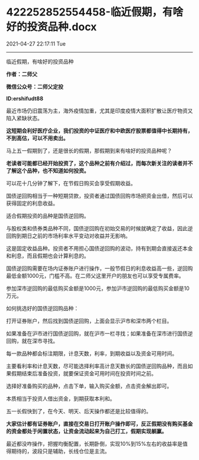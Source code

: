 # 422252852554458-临近假期，有啥好的投资品种.docx

2021-04-27 22:17:11 Tue

----

临近假期，有啥好的投资品种

__作者：二师父__

__微信公众号：二师父定投__

__ID:ershifudt88__

最近市场仍旧震荡为主，海外疫情加重，尤其是印度疫情大面积扩散让医疗物资又陷入紧缺状态。

__这短期会利好医疗企业，我们投资的中证医疗和中欧医疗股票都值得中长期持有，不到高估，可以不用卖出。__

马上五一假期到了，还是很长的假期，那假期到来有啥好的投资品种呢？

__老读者可能都已经开始投资了，这个品种之前有介绍过，而每次新关注的读者并不了解这个品种，也不知道如何投资。__

可以花十几分钟了解下，在节假日购买会享受假期收益。

国债逆回购相当于一种短期贷款，投资者通过国债回购市场把资金出借，然后可以获得固定的利息收益。

适合假期投资的品种是国债逆回购。

与股权类和债券类品种不同，国债逆回购在初始交易的时候就确定了收益，因此逆回购到期日之前的市场利率水平变动对收益并无影响。

这是固定收益品种。投资者不用担心国债逆回购的波动，持有到期会直接返还本金和利息，而且假期也会计算利息的。

国债逆回购需要在场内证券账户进行操作，一般节假日的利息收益高一些，逆回购最低金额1000元，门槛不高。在二师父这里开户的朋友也可以享受专属费率。

参加深市逆回购的最低购买金额是1000元，参加沪市逆回购的最低购买金额是10万元。

如何挑选好的国债逆回购品种：

打开证券账户，然后找到国债逆回购，上面会显示沪市和深市两个栏目。

如果准备在沪市进行国债逆回购，就在沪市一栏寻找；如果准备在深市进行国债逆回购，就在深市寻找。

每一款品种都会标注期限，计息天数，利率，到期收益以及资金可用时间。

主要看利率和计息天数，尽可能选择利率高计息天数长的国债逆回购品种，而且如果假期结束后准备投资，就要保证资金可用时间在投资时间之前。

选择好准备购买的品种，点击下单，输入购买金额，点击资金解出即可。

本质相当于投资人借出资金，到期获取本利和。

五一长假快到了，在今天、明天、后天操作都还是比较值得的。

__大家估计都有证券账户，直接在交易日打开账户操作即可，反正假期没有购买基金的资金都处于闲置状态，让资金流动起来为自己打工，假期实现躺赢。__

最近都没咋操作，把握均衡配置，长期卧倒，实现10%到15%左右的收益率是值得期待的，波段只是辅助，长线仓位是主流。

